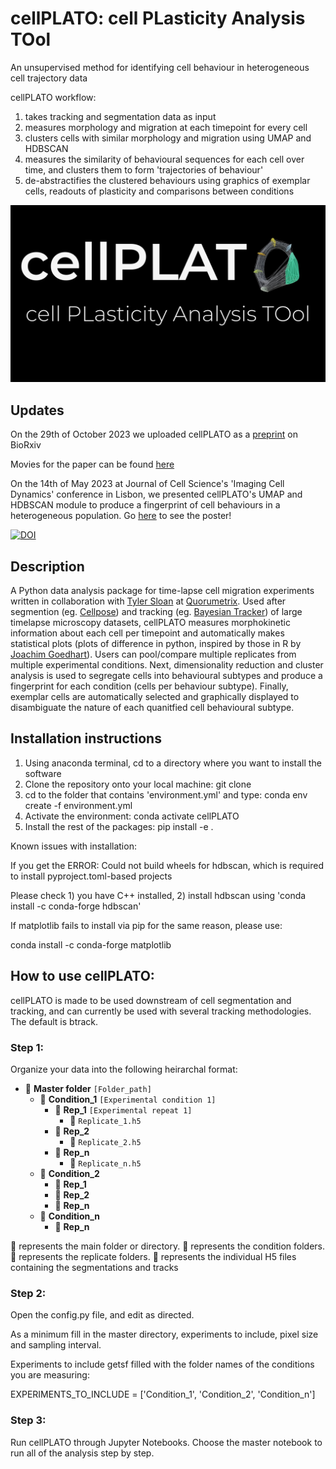# cellPLATO: cell PLasticity Analysis TOol

An unsupervised method for identifying cell behaviour in heterogeneous cell trajectory data

cellPLATO workflow:

1. takes tracking and segmentation data as input
2. measures morphology and migration at each timepoint for every cell
3. clusters cells with similar morphology and migration using UMAP and HDBSCAN
4. measures the similarity of behavioural sequences for each cell over time, and clusters them to form 'trajectories of behaviour'
5. de-abstractifies the clustered behaviours using graphics of exemplar cells, readouts of plasticity and comparisons between conditions

![Logo](https://github.com/Michael-shannon/cellPLATO/blob/main/cellPLATO/images/cellPLATOlogo.png)

## Updates

On the 29th of October 2023 we uploaded cellPLATO as a [preprint](https://www.biorxiv.org/content/10.1101/2023.10.28.564355v1) on BioRxiv

Movies for the paper can be found [here](https://drive.google.com/drive/folders/1wvCbWoywRdk0OWhcwwJhiIdAEz4yTKHt?usp=sharing)

On the 14th of May 2023 at Journal of Cell Science's 'Imaging Cell Dynamics' conference in Lisbon, we presented cellPLATO's UMAP and HDBSCAN module to produce a fingerprint of cell behaviours in a heterogeneous population. Go [here](https://drive.google.com/drive/folders/1_f2GmdqbaF15FyesgxnsotuAu_XGh10o?usp=sharing) to see the poster!

[![DOI](https://zenodo.org/badge/588728402.svg)](https://zenodo.org/badge/latestdoi/588728402)

## Description

A Python data analysis package for time-lapse cell migration experiments written in collaboration with [Tyler Sloan](https://github.com/tsloan1377) at [Quorumetrix](https://github.com/Quorumetrix). Used after segmention (eg. [Cellpose](https://github.com/MouseLand/cellpose)) and tracking (eg. [Bayesian Tracker](https://github.com/quantumjot/btrack)) of large timelapse microscopy datasets, cellPLATO measures morphokinetic information about each cell per timepoint and automatically makes statistical plots (plots of difference in python, inspired by those in R by [Joachim Goedhart](https://github.com/JoachimGoedhart)). Users can pool/compare multiple replicates from multiple experimental conditions. Next, dimensionality reduction and cluster analysis is used to segregate cells into behavioural subtypes and produce a fingerprint for each condition (cells per behaviour subtype). Finally, exemplar cells are automatically selected and graphically displayed to disambiguate the nature of each quanitfied cell behavioural subtype.

## Installation instructions

1. Using anaconda terminal, cd to a directory where you want to install the software
2. Clone the repository onto your local machine: git clone 
3. cd to the folder that contains 'environment.yml' and type: conda env create -f environment.yml
4. Activate the environment: conda activate cellPLATO
5. Install the rest of the packages: pip install -e .

Known issues with installation:

If you get the ERROR: Could not build wheels for hdbscan, which is required to install pyproject.toml-based projects

Please check 1) you have C++ installed, 2) install hdbscan using 'conda install -c conda-forge hdbscan'

If matplotlib fails to install via pip for the same reason, please use:

conda install -c conda-forge matplotlib

## How to use cellPLATO:

cellPLATO is made to be used downstream of cell segmentation and tracking, and can currently be used with several tracking methodologies. The default is btrack.

### Step 1:

Organize your data into the following heirarchal format:

- 📁 **Master folder** `[Folder_path]`
  - 🌿 **Condition_1** `[Experimental condition 1]`
    - 🔄 **Rep_1** `[Experimental repeat 1]`
      - 📄 `Replicate_1.h5`
    - 🔄 **Rep_2**
      - 📄 `Replicate_2.h5`
    - 🔄 **Rep_n**
      - 📄 `Replicate_n.h5`
  - 🌿 **Condition_2**
    - 🔄 **Rep_1**
    - 🔄 **Rep_2**
    - 🔄 **Rep_n**
  - 🌿 **Condition_n**
    - 🔄 **Rep_n**

📁 represents the main folder or directory.
🌿 represents the condition folders.
🔄 represents the replicate folders.
📄 represents the individual H5 files containing the segmentations and tracks

### Step 2:

Open the config.py file, and edit as directed. 

As a minimum fill in the master directory, experiments to include, pixel size and sampling interval.

Experiments to include getsf filled with the folder names of the conditions you are measuring:

EXPERIMENTS_TO_INCLUDE = ['Condition_1', 'Condition_2', 'Condition_n']

### Step 3:

Run cellPLATO through Jupyter Notebooks. Choose the master notebook to run all of the analysis step by step.




